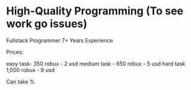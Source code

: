 # High-Quality Programming (To see work go issues)
Fullstack Programmer 7+ Years Experience



Prices:

easy task- 350 robux - 2 usd
medium task - 650 robux - 5 usd
hard task 1,000 robux - 9 usd


Can take %
